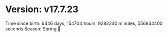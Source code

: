 # Version: v17.7.23
Time since birth: 6446 days, 154704 hours, 9282240 minutes, 556934400 seconds
Season: Spring 🌸
